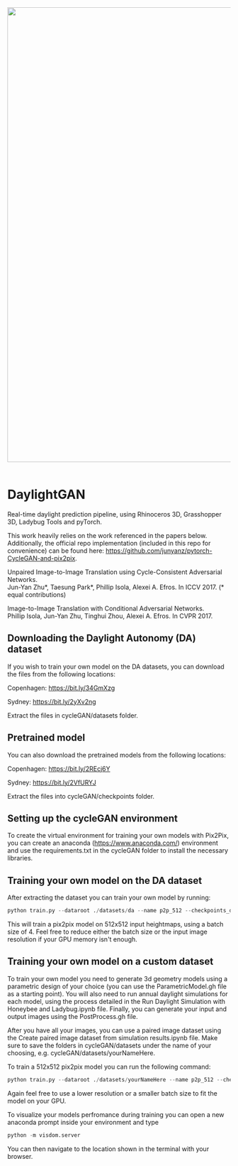 <img src='imgs/daylightGAN_v1.gif' align="left" width=1024>
&nbsp;


# DaylightGAN
Real-time daylight prediction pipeline, using Rhinoceros 3D, Grasshopper 3D, Ladybug Tools and pyTorch.

This work heavily relies on the work referenced in the papers below. Additionally, the official repo implementation (included in this repo for convenience) can be found here: https://github.com/junyanz/pytorch-CycleGAN-and-pix2pix.

Unpaired Image-to-Image Translation using Cycle-Consistent Adversarial Networks.  
Jun-Yan Zhu*, Taesung Park*, Phillip Isola, Alexei A. Efros. In ICCV 2017. (* equal contributions)

Image-to-Image Translation with Conditional Adversarial Networks.  
Phillip Isola, Jun-Yan Zhu, Tinghui Zhou, Alexei A. Efros. In CVPR 2017.

## Downloading the Daylight Autonomy (DA) dataset

If you wish to train your own model on the DA datasets, you can download the files from the following locations:

Copenhagen: https://bit.ly/34GmXzg

Sydney: https://bit.ly/2yXv2ng

Extract the files in cycleGAN/datasets folder.

## Pretrained model

You can also download the pretrained models from the following locations: 

Copenhagen: https://bit.ly/2REcj6Y

Sydney: https://bit.ly/2VfURYJ

Extract the files into cycleGAN/checkpoints folder.

## Setting up the cycleGAN environment

To create the virtual environment for training your own models with Pix2Pix, you can create an anaconda (https://www.anaconda.com/) environment and use the requirements.txt in the cycleGAN folder to install the necessary libraries.

## Training your own model on the DA dataset

After extracting the dataset you can train your own model by running:

```python
python train.py --dataroot ./datasets/da --name p2p_512 --checkpoints_dir ./checkpoints/da --model pix2pix --batch_size 4 --norm instance --init_type kaiming --dataset aligned --direction AtoB --load_size 512 --crop_size 512 --no_flip --display_winsize 512 --gan_mode lsgan --lr_policy linear --netG unet_512 --netD n_layers --n_layers_D 4
```
This will train a pix2pix model on 512x512 input heightmaps, using a batch size of 4. Feel free to reduce either the batch size or the input image resolution if your GPU memory isn't enough.

## Training your own model on a custom dataset

To train your own model you need to generate 3d geometry models using a parametric design of your choice (you can use the ParametricModel.gh file as a starting point). You will also need to run annual daylight simulations for each model, using the process detailed in the Run Daylight Simulation with Honeybee and Ladybug.ipynb file. Finally, you can generate your input and output images using the PostProcess.gh file.

After you have all your images, you can use a paired image dataset using the Create paired image dataset from simulation results.ipynb file. Make sure to save the folders in cycleGAN/datasets under the name of your choosing, e.g. cycleGAN/datasets/yourNameHere.

To train a 512x512 pix2pix model you can run the following command:

```python
python train.py --dataroot ./datasets/yourNameHere --name p2p_512 --checkpoints_dir ./checkpoints/yourNameHere --model pix2pix --batch_size 4 --norm instance --init_type kaiming --dataset aligned --direction AtoB --load_size 512 --crop_size 512 --no_flip --display_winsize 512 --gan_mode lsgan --lr_policy linear --netG unet_512 --netD n_layers --n_layers_D 4
```

Again feel free to use a lower resolution or a smaller batch size to fit the model on your GPU.

To visualize your models perfromance during training you can open a new anaconda prompt inside your environment and type

```python
python -m visdom.server
```

You can then navigate to the location shown in the terminal with your browser.
